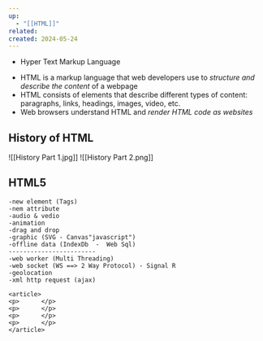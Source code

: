```yaml
---
up:
  - "[[HTML]]"
related: 
created: 2024-05-24
---
```

- Hyper Text Markup Language
* HTML is a markup language that web developers use to *structure and describe the content* of a webpage 
* HTML consists of elements that describe different types of content:
	paragraphs, links, headings, images, video, etc.
* Web browsers understand HTML and *render HTML code as websites*

## History of HTML
![[History Part 1.jpg]]
![[History Part 2.png]]
## HTML5

```
-new element (Tags)
-nem attribute
-audio & vedio
-animation
-drag and drop
-graphic (SVG - Canvas"javascript")
-offline data (IndexDb  -  Web Sql)
------------------------
-web worker (Multi Threading)
-web socket (WS ==> 2 Way Protocol) - Signal R
-geolocation
-xml http request (ajax)

<article> 
<p>      </p>
<p>      </p>
<p>      </p>
<p>      </p>
</article>
```